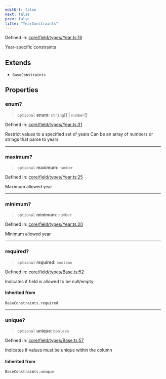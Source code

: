 ```yaml
---
editUrl: false
next: false
prev: false
title: "YearConstraints"
---
```


Defined in: [core/field/types/Year.ts:16](https://github.com/datisthq/dpkit/blob/7a3ebb9422265a09d2e84e0952d10e0101139f80/core/field/types/Year.ts#L16)

Year-specific constraints

## Extends

- `BaseConstraints`

## Properties

### enum?

> `optional` **enum**: `string`[] \| `number`[]

Defined in: [core/field/types/Year.ts:31](https://github.com/datisthq/dpkit/blob/7a3ebb9422265a09d2e84e0952d10e0101139f80/core/field/types/Year.ts#L31)

Restrict values to a specified set of years
Can be an array of numbers or strings that parse to years

***

### maximum?

> `optional` **maximum**: `number`

Defined in: [core/field/types/Year.ts:25](https://github.com/datisthq/dpkit/blob/7a3ebb9422265a09d2e84e0952d10e0101139f80/core/field/types/Year.ts#L25)

Maximum allowed year

***

### minimum?

> `optional` **minimum**: `number`

Defined in: [core/field/types/Year.ts:20](https://github.com/datisthq/dpkit/blob/7a3ebb9422265a09d2e84e0952d10e0101139f80/core/field/types/Year.ts#L20)

Minimum allowed year

***

### required?

> `optional` **required**: `boolean`

Defined in: [core/field/types/Base.ts:52](https://github.com/datisthq/dpkit/blob/7a3ebb9422265a09d2e84e0952d10e0101139f80/core/field/types/Base.ts#L52)

Indicates if field is allowed to be null/empty

#### Inherited from

`BaseConstraints.required`

***

### unique?

> `optional` **unique**: `boolean`

Defined in: [core/field/types/Base.ts:57](https://github.com/datisthq/dpkit/blob/7a3ebb9422265a09d2e84e0952d10e0101139f80/core/field/types/Base.ts#L57)

Indicates if values must be unique within the column

#### Inherited from

`BaseConstraints.unique`
